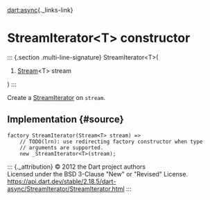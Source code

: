 [dart:async](../../dart-async/dart-async-library){._links-link}

StreamIterator\<T\> constructor
===============================

::: {.section .multi-line-signature}
StreamIterator\<T\>(

1.  [Stream](../stream-class)\<T\> stream

)
:::

Create a [StreamIterator](../streamiterator-class) on `stream`.

Implementation {#source}
--------------

``` {.language-dart data-language="dart"}
factory StreamIterator(Stream<T> stream) =>
    // TODO(lrn): use redirecting factory constructor when type
    // arguments are supported.
    new _StreamIterator<T>(stream);
```

::: {._attribution}
© 2012 the Dart project authors\
Licensed under the BSD 3-Clause \"New\" or \"Revised\" License.\
<https://api.dart.dev/stable/2.18.5/dart-async/StreamIterator/StreamIterator.html>
:::
